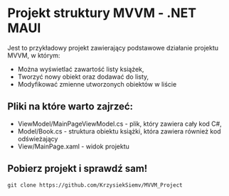# Projekt struktury MVVM - .NET MAUI
Jest to przykładowy projekt zawierający podstawowe działanie projektu MVVM, w którym:
- Można wyświetlać zawartość listy książek,
- Tworzyć nowy obiekt oraz dodawać do listy,
- Modyfikować zmienne utworzonych obiektów w liście

## Pliki na które warto zajrzeć:
- ViewModel/MainPageViewModel.cs - plik, który zawiera cały kod C#,
- Model/Book.cs - struktura obiektu książki, która zawiera również kod odświeżający
- View/MainPage.xaml - widok projektu

## Pobierz projekt i sprawdź sam!
<pre><code>git clone https://github.com/KrzysiekSiemv/MVVM_Project</code></pre>
